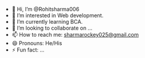 - 👋 Hi, I’m @Rohitsharma006
- 👀 I’m interested in Web development.
- 🌱 I’m currently learning BCA.
- 💞️ I’m looking to collaborate on ...
- 📫 How to reach me: sharmarockey025@gmail.com
- 😄 Pronouns: He/His
- ⚡ Fun fact: ...

<!---
Rohitsharma006/Rohitsharma006 is a ✨ special ✨ repository because its `README.md` (this file) appears on your GitHub profile.
You can click the Preview link to take a look at your changes.
--->
